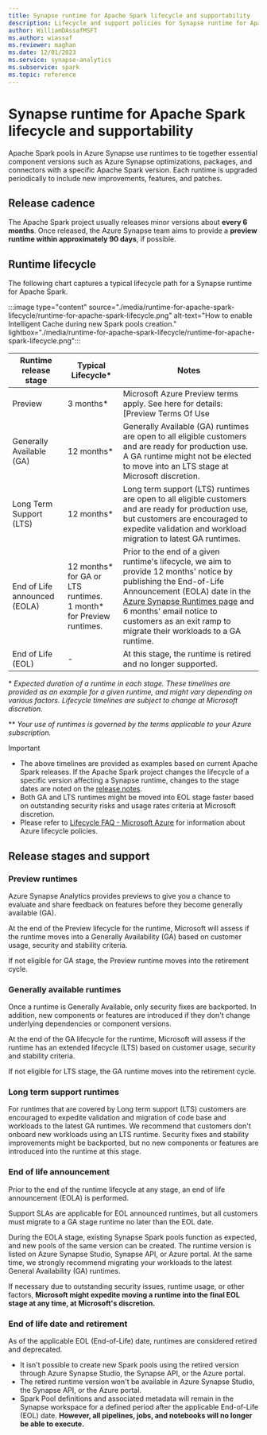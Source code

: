 ```yaml
---
title: Synapse runtime for Apache Spark lifecycle and supportability
description: Lifecycle and support policies for Synapse runtime for Apache Spark
author: WilliamDAssafMSFT
ms.author: wiassaf
ms.reviewer: maghan
ms.date: 12/01/2023
ms.service: synapse-analytics
ms.subservice: spark
ms.topic: reference
---
```


# Synapse runtime for Apache Spark lifecycle and supportability

Apache Spark pools in Azure Synapse use runtimes to tie together essential component versions such as Azure Synapse optimizations, packages, and connectors with a specific Apache Spark version. Each runtime is upgraded periodically to include new improvements, features, and patches.

## Release cadence

The Apache Spark project usually releases minor versions about __every 6 months__. Once released, the Azure Synapse team aims to provide a __preview runtime within approximately 90 days__, if possible.

## Runtime lifecycle

The following chart captures a typical lifecycle path for a Synapse runtime for Apache Spark.

:::image type="content" source="./media/runtime-for-apache-spark-lifecycle/runtime-for-apache-spark-lifecycle.png" alt-text="How to enable Intelligent Cache during new Spark pools creation." lightbox="./media/runtime-for-apache-spark-lifecycle/runtime-for-apache-spark-lifecycle.png":::

| Runtime release stage | Typical Lifecycle* | Notes |
| --- | --- | --- |
| Preview | 3 months* | Microsoft Azure Preview terms apply. See here for details: [Preview Terms Of Use | Microsoft Azure](https://azure.microsoft.com/support/legal/preview-supplemental-terms/?cdn=disable) |
| Generally Available (GA) | 12 months* | Generally Available (GA) runtimes are open to all eligible customers and are ready for production use.<br />A GA runtime might not be elected to move into an LTS stage at Microsoft discretion. |
| Long Term Support (LTS) | 12 months* | Long term support (LTS) runtimes are open to all eligible customers and are ready for production use, but customers are encouraged to expedite validation and workload migration to latest GA runtimes. |
| End of Life announced (EOLA) | 12 months* for GA or LTS runtimes.<br />1 month* for Preview runtimes. | Prior to the end of a given runtime's lifecycle, we aim to provide 12 months' notice by publishing the End-of-Life Announcement (EOLA) date in the [Azure Synapse Runtimes page](./apache-spark-version-support.md) and 6 months' email notice to customers as an exit ramp to migrate their workloads to a GA runtime. |
| End of Life (EOL) | - | At this stage, the runtime is retired and no longer supported. |
\* *Expected duration of a runtime in each stage. These timelines are provided as an example for a given runtime, and might vary depending on various factors. Lifecycle timelines are subject to change at Microsoft discretion.*

\** *Your use of runtimes is governed by the terms applicable to your Azure subscription.*

> [!IMPORTANT]  
>  
> * The above timelines are provided as examples based on current Apache Spark releases. If the Apache Spark project changes the lifecycle of a specific version affecting a Synapse runtime, changes to the stage dates are noted on the [release notes](./apache-spark-version-support.md).
> * Both GA and LTS runtimes might be moved into EOL stage faster based on outstanding security risks and usage rates criteria at Microsoft discretion.  
> * Please refer to [Lifecycle FAQ - Microsoft Azure](/lifecycle/faq/azure) for information about Azure lifecycle policies.
>

## Release stages and support

### Preview runtimes

Azure Synapse Analytics provides previews to give you a chance to evaluate and share feedback on features before they become generally available (GA).

At the end of the Preview lifecycle for the runtime, Microsoft will assess if the runtime moves into a Generally Availability (GA) based on customer usage, security and stability criteria.

If not eligible for GA stage, the Preview runtime moves into the retirement cycle.

### Generally available runtimes

Once a runtime is Generally Available, only security fixes are backported. In addition, new components or features are introduced if they don't change underlying dependencies or component versions.

At the end of the GA lifecycle for the runtime, Microsoft will assess if the runtime has an extended lifecycle (LTS) based on customer usage, security and stability criteria.

If not eligible for LTS stage, the GA runtime moves into the retirement cycle.

### Long term support runtimes

For runtimes that are covered by Long term support (LTS) customers are encouraged to expedite validation and migration of code base and workloads to the latest GA runtimes. We recommend that customers don't onboard new workloads using an LTS runtime. Security fixes and stability improvements might be backported, but no new components or features are introduced into the runtime at this stage.

### End of life announcement

Prior to the end of the runtime lifecycle at any stage, an end of life announcement (EOLA) is performed.

Support SLAs are applicable for EOL announced runtimes, but all customers must migrate to a GA stage runtime no later than the EOL date.

During the EOLA stage, existing Synapse Spark pools function as expected, and new pools of the same version can be created. The runtime version is listed on Azure Synapse Studio, Synapse API, or Azure portal. At the same time, we strongly recommend migrating your workloads to the latest General Availability (GA) runtimes.

If necessary due to outstanding security issues, runtime usage, or other factors, **Microsoft might expedite moving a runtime into the final EOL stage at any time, at Microsoft's discretion.**

### End of life date and retirement

As of the applicable EOL (End-of-Life) date, runtimes are considered retired and deprecated.
- It isn't possible to create new Spark pools using the retired version through Azure Synapse Studio, the Synapse API, or the Azure portal.
- The retired runtime version won't be available in Azure Synapse Studio, the Synapse API, or the Azure portal.
- Spark Pool definitions and associated metadata will remain in the Synapse workspace for a defined period after the applicable End-of-Life (EOL) date. **However, all pipelines, jobs, and notebooks will no longer be able to execute.**
